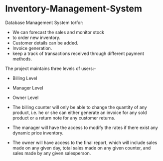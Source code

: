 # Inventory-Management-System
Database Management System to/for:
- We can forecast the sales and monitor stock
- to order new inventory.
- Customer details can be added.
- Invoice generation.
- keep a track of transactions received through different payment methods.


The project maintains three levels of users:-
- Billing Level
- Manager Level
- Owner Level


- The billing counter will only be able to change the quantity of any product, i.e. he or she can either generate an invoice for any sold product or a return note for any customer returns.

- The manager will have the access to modify the rates if there exist any dynamic price inventory.

- The  owner will have access to the final report, which will include sales made on any given day, total sales made on any given counter, and sales made by any given salesperson.


